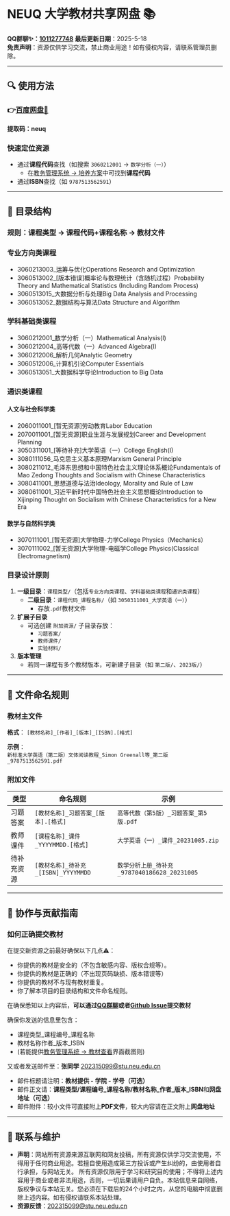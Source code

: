 # NEUQ 大学教材共享网盘 📚

**QQ群聊✨：[1011277748](https://qm.qq.com/q/36WlcHyZGo)**
**最后更新日期**：2025-5-18  
**免责声明**：资源仅供学习交流，禁止商业用途！如有侵权内容，请联系管理员删除。

---

## 🔍 使用方法

### 👉[百度网盘🔗](https://pan.baidu.com/s/1JTXpwZURinj_XnacikTT2A?pwd=neuq)

**提取码：neuq**

### **快速定位资源**  

- 通过**课程代码**查找（如搜索 `3060212001` → `数学分析（一）`）
  - 在[教务管理系统 → 培养方案](https://jwxt.neuq.edu.cn/eams/myPlan.action)中可找到**课程代码**
- 通过**ISBN**查找（如 `9787513562591`）

---

## 📂 目录结构

### 规则：**课程类型 → 课程代码+课程名称 → 教材文件**

### 专业方向类课程

- 3060213003_运筹与优化Operations Research and Optimization
- 3060513002_[版本错误]概率论与数理统计（含随机过程）Probability Theory and Mathematical Statistics (Including Random Process)
- 3060513015_大数据分析与处理Big Data Analysis and Processing
- 3060513052_数据结构与算法Data Structure and Algorithm

### 学科基础类课程

- 3060212001_数学分析（一）Mathematical Analysis(Ⅰ)
- 3060212004_高等代数（一）Advanced Algebra(I)
- 3060212006_解析几何Analytic Geometry
- 3060512006_计算机引论Computer Essentials
- 3060513051_大数据科学导论Introduction to Big Data

### 通识类课程

#### 人文与社会科学类

- 2060011001_[暂无资源]劳动教育Labor Education
- 2070011001_[暂无资源]职业生涯与发展规划Career and Development Planning
- 3050311001_[等待补充]大学英语（一）College English(I)
- 3080111056_马克思主义基本原理Marxism General Principle
- 3080211012_毛泽东思想和中国特色社会主义理论体系概论Fundamentals of Mao Zedong Thoughts and Socialism with Chinese Characteristics
- 3080411001_思想道德与法治Ideology, Morality and Rule of Law
- 3080611001_习近平新时代中国特色社会主义思想概论Introduction to Xijinping Thought on Socialism with Chinese Characteristics for a New Era

#### 数学与自然科学类

- 3070111001_[暂无资源]大学物理-力学College Physics（Mechanics）
- 3070111002_[暂无资源]大学物理-电磁学College Physics(Classical Electromagnetism)

### 目录设计原则

1. **一级目录**：`课程类型/`（包括`专业方向类课程`、`学科基础类课程`和`通识类课程`）
   - **二级目录**：`课程代码_课程名称/`（如 `3050311001_大学英语（一）`）
     - 存放`.pdf`教材文件
2. **扩展子目录**  
   - 可选创建 `附加资源/` 子目录存放：  
     - `习题答案/`  
     - `教师课件/`  
     - `实验材料/`  
3. **版本管理**  
   - 若同一课程有多个教材版本，可新建子目录（如 `第二版/`、`2023版/`）

---

## 📝 文件命名规则

### 教材主文件

**格式**：
`[教材名称]_[作者]_[版本]_[ISBN].[格式]`  

**示例**：  
`新标准大学英语（第二版）文体阅读教程_Simon Greenall等_第二版_9787513562591.pdf`

### 附加文件

| 类型       | 命名规则                                 | 示例                                |
|------------|----------------------------------------|------------------------------------|
| 习题答案   | `[教材名称]_习题答案_[版本].[格式]`     | `高等代数（第5版）_习题答案_第5版.pdf` |
| 教师课件   | `[课程名称]_课件_YYYYMMDD.[格式]`      | `大学英语（一）_课件_20231005.zip`  |
| 待补充资源 | `[教材名称]_待补充_[ISBN]_YYYYMMDD`    | `数学分析上册_待补充_9787040186628_20231005` |

---

## 🤝 协作与贡献指南

### 如何正确提交教材



在提交新资源之前最好确保以下几点⚠️：

- 你提供的教材是安全的（不包含敏感内容、版权合规等）。
- 你提供的教材是正确的（不出现页码缺损、版本错误等）
- 你提供的教材不与现有教材重复。
- 你了解本项目的目录结构和文件命名规则。

在确保悉知以上内容后，**可以通过[QQ群聊](https://qm.qq.com/q/36WlcHyZGo)或者[Github Issue](https://github.com/Asterless/NEUQ-Textbook/issues/new)提交教材**

确保你发送的信息里包含：
  - 课程类型_课程编号_课程名称
  - 教材名称作者_版本_ISBN
  - (若能提供[教务管理系统 → 教材查看](https://jwxt.neuq.edu.cn)界面截图则)

又或者发送邮件至：**张同学** <202315099@stu.neu.edu.cn>

- 邮件标题请注明：**教材提供 - 学院 - 学号（可选）**
- 邮件正文请：**课程类型/课程编号_课程名称/教材名称_作者_版本_ISBN**和**网盘地址（可选）**
- 邮件附件：较小文件可直接附上**PDF文件**，较大内容请在正文附上**网盘地址**

---

## 📮 联系与维护

- **声明**：网站所有资源来源互联网和网友投稿，所有资源仅供学习交流使用，不得用于任何商业用途。若擅自使用造成第三方投诉或产生纠纷的，由使用者自行承担，与网站无关。 所有资源仅限用于学习和研究目的使用；不得将上述内容用于商业或者非法用途，否则，一切后果请用户自负。本站信息来自网络，版权争议与本站无关。您必须在下载后的24个小时之内，从您的电脑中彻底删除上述内容。如有侵权请联系本站处理。
- **资源反馈**：<202315099@stu.neu.edu.cn>
